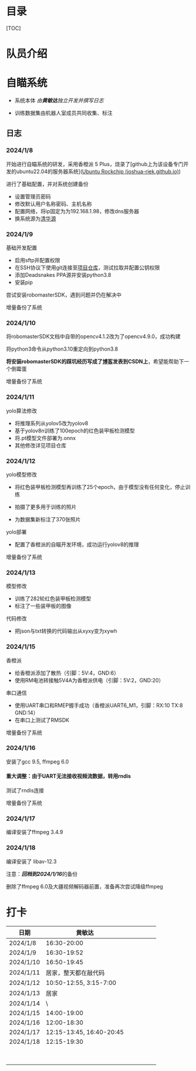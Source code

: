 # 目录

[TOC]

<div style="page-break-after:always"></div>

# 队员介绍



# 自瞄系统

- 系统本体 *由**黄敏达**独立开发并撰写日志*

- 训练数据集由机器人室成员共同收集、标注

## 日志

### 2024/1/8

开始进行自瞄系统的研发，采用香橙派 5 Plus，烧录了[github上为该设备专门开发的ubuntu22.04的服务器系统]([Ubuntu Rockchip (joshua-riek.github.io)](https://joshua-riek.github.io/ubuntu-rockchip-download/boards/orangepi-5-plus.html))

进行了基础配置，并对系统创建备份

- 设置管理员密码
- 修改默认用户名称密码、主机名称
- 配置网络，将ip固定为为192.168.1.98，修改dns服务器
- 换系统源为[清华源](https://mirrors.tuna.tsinghua.edu.cn/help/ubuntu-ports/)

### 2024/1/9

基础开发配置

- 启用sftp并配置权限
- 在SSH协议下使用git连接至[项目仓库](https://github.com/hs150521/RMYC-yolo/tree/main)，测试拉取并配置公钥权限
- 添加Deadsnakes PPA源并安装python3.8
- 安装pip

尝试安装robomasterSDK，遇到问题并仍在解决中

增量备份了系统

### 2024/1/10

将robomasterSDK文档中自带的opencv4.1.2改为了opencv4.9.0，成功构建

将python3命令从python3.10重定向到python3.8

**将安装robomasterSDK的踩坑经历写成了[博客](https://blog.csdn.net/C___programmer/article/details/135486406?spm=1001.2014.3001.5502)发表到CSDN上**，希望能帮助下一个倒霉蛋

增量备份了系统

### 2024/1/11

yolo算法修改

- 将推理系列从yolov5改为yolov8
- 基于yolov8n训练了100epoch的红色装甲板检测模型
- 将.pt模型文件部署为.onnx
- 其他修改详见项目仓库

### 2024/1/12

yolo模型修改

- 将红色装甲板检测模型再训练了25个epoch，由于模型没有任何变化，停止训练

- 拍摄了更多用于训练的照片

- 为数据集新标注了370张照片

yolo部署

- 配置了香橙派的自瞄开发环境，成功运行yolov8的推理

增量备份了系统

### 2024/1/13

模型修改

- 训练了282轮红色装甲板检测模型
- 标注了一些装甲板的图像

代码修改

- 把json与txt转换的代码输出从xyxy变为xywh

### 2024/1/15

香橙派

- 给香橙派添加了散热（引脚：5V:4，GND:6）
- 使用RM电池转接触5V4A为香橙派供电（引脚：5V:2，GND:20）

串口通信

- 使用UART串口和RMEP握手成功（香橙派UART6_M1，引脚：RX:10 TX:8 GND:14）
- 在串口上测试了RMSDK

增量备份了系统

### 2024/1/16

安装了gcc 9.5, ffmpeg 6.0

#### 重大调整：由于UART无法接收视频流数据，转用rndis

测试了rndis连接

增量备份了系统

### 2024/1/17

编译安装了ffmpeg 3.4.9

### 2024/1/18

编译安装了 libav-12.3

注意：***回档到2024/1/16***的备份

删除了ffmpeg 6.0及大疆视频解码器前置，准备再次尝试降级ffmpeg

# 打卡

| 日期      | 黄敏达                   |      |      |      |      |      |
| --------- | ------------------------ | ---- | ---- | ---- | ---- | ---- |
| 2024/1/8  | 16:30-20:00              |      |      |      |      |      |
| 2024/1/9  | 16:30-19:52              |      |      |      |      |      |
| 2024/1/10 | 16:50-19:45              |      |      |      |      |      |
| 2024/1/11 | 居家，整天都在敲代码     |      |      |      |      |      |
| 2024/1/12 | 10:50-12:55, 3:15-7:00   |      |      |      |      |      |
| 2024/1/13 | 居家                     |      |      |      |      |      |
| 2024/1/14 | \                        |      |      |      |      |      |
| 2024/1/15 | 14:00-19:00              |      |      |      |      |      |
| 2024/1/16 | 12:00-18:30              |      |      |      |      |      |
| 2024/1/17 | 12:15-13:45, 16:40-20:45 |      |      |      |      |      |
| 2024/1/18 | 12:15-19:30              |      |      |      |      |      |
|           |                          |      |      |      |      |      |
|           |                          |      |      |      |      |      |
|           |                          |      |      |      |      |      |
|           |                          |      |      |      |      |      |
|           |                          |      |      |      |      |      |
|           |                          |      |      |      |      |      |
|           |                          |      |      |      |      |      |
|           |                          |      |      |      |      |      |

